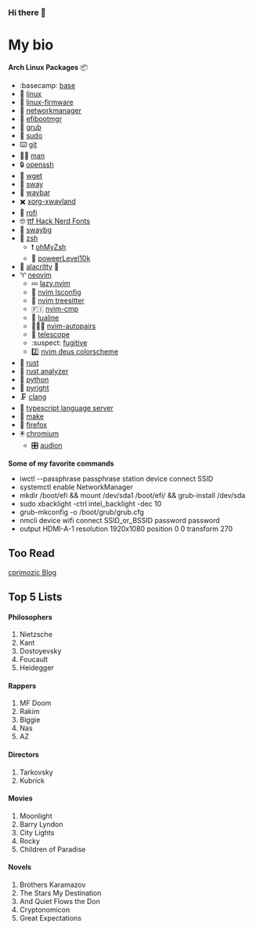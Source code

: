 ### Hi there 👋

# My bio 

**Arch Linux Packages** :package:

- :basecamp: [base](https://archlinux.org/packages/core/any/base/)
- :penguin: [linux](https://archlinux.org/packages/core/x86_64/linux/)
- :penguin: [linux-firmware](https://archlinux.org/packages/core/any/linux-firmware/)
- :signal_strength: [networkmanager](https://wiki.archlinux.org/title/NetworkManager)
- :boot: [efibootmgr](https://archlinux.org/packages/core/x86_64/efibootmgr/)
- :takeout_box: [grub](https://wiki.archlinux.org/title/GRUB)
- :superhero: [sudo](https://wiki.archlinux.org/title/sudo)
- :keyboard: [git](https://wiki.archlinux.org/title/git)
- :white_haired_man: [man](https://wiki.archlinux.org/title/man_page)
- :lock: [openssh](https://wiki.archlinux.org/title/OpenSSH)
- :fishing_pole_and_fish: [wget](https://wiki.archlinux.org/title/wget)
- :seedling: [sway](https://wiki.archlinux.org/title/sway)
- :chocolate_bar: [waybar](https://archlinux.org/packages/community/x86_64/waybar/)
- :heavy_multiplication_x: [xorg-xwayland](https://archlinux.org/packages/extra/x86_64/xorg-xwayland/)
- :rowboat: [rofi](https://wiki.archlinux.org/title/rofi)
- :nerd_face: [ttf Hack Nerd Fonts](https://archlinux.org/packages/community/any/ttf-hack-nerd/)
- 🌱 [swaybg](https://archlinux.org/packages/community/x86_64/swaybg/)
- :person_fencing: [zsh](https://wiki.archlinux.org/title/zsh)
  - :heavy_exclamation_mark: [ohMyZsh](https://github.com/ohmyzsh/ohmyzsh)
  - :electric_plug: [poweerLevel10k](https://github.com/romkatv/powerlevel10k)
- :shell: [alacritty](https://wiki.archlinux.org/title/Alacritty) :crab:
- :aries: [neovim]( https://wiki.archlinux.org/title/Neovim)
  - :zzz: [lazy.nvim](https://github.com/folke/lazy.nvim)
  - :construction_worker: [nvim lsconfig](https://github.com/neovim/nvim-lspconfig)
  - :evergreen_tree: [nvim treesitter](https://github.com/nvim-treesitter/nvim-treesitter)
  - :finland: [nvim-cmp](https://github.com/hrsh7th/nvim-cmp)
  - :shell: [lualine](https://github.com/nvim-lualine/lualine.nvim)
  - :people_holding_hands: [nvim-autopairs](https://github.com/windwp/nvim-autopairs)
  - :telescope: [telescope](https://github.com/nvim-telescope/telescope.nvim)
  - :suspect: [fugitive](https://github.com/tpope/vim-fugitive)
  - :two: [nvim deus colorscheme](theniceboy/nvim-deus)
- :crab: [rust](https://wiki.archlinux.org/title/rust)
- :crab: [rust analyzer](https://archlinux.org/packages/community/x86_64/rust-analyzer/)
- :snake: [python](https://wiki.archlinux.org/title/python)
- :snake: [pyright](https://archlinux.org/packages/community/any/pyright/)
- :clamp: [clang](https://wiki.archlinux.org/title/clang)
- :abacus: [typescript language server](https://archlinux.org/packages/community/any/typescript-language-server/)
- :petri_dish: [make](https://archlinux.org/packages/core/x86_64/make/)
- :fox_face: [firefox](https://wiki.archlinux.org/title/firefox)
- :trackball: [chromium](https://wiki.archlinux.org/title/chromium)
  - :control_knobs: [audion](https://chrome.google.com/webstore/detail/audion/cmhomipkklckpomafalojobppmmidlgl)


**Some of my favorite commands**

- iwctl --passphrase passphrase station device connect SSID
- systemctl enable NetworkManager
- mkdir /boot/efi && mount /dev/sda1 /boot/efi/ && grub-install /dev/sda
- sudo xbacklight -ctrl intel_backlight -dec 10
- grub-mkconfig -o /boot/grub/grub.cfg 
- nmcli device wifi connect SSID_or_BSSID password password
- output HDMI-A-1 resolution 1920x1080 position 0 0 transform 270 

## Too Read

[cprimozic Blog](https://cprimozic.net/blog/)

## Top 5 Lists

#### Philosophers
1. Nietzsche 
2. Kant
3. Dostoyevsky
4. Foucault 
5. Heidegger 

#### Rappers
1. MF Doom
2. Rakim
3. Biggie
4. Nas 
5. AZ

#### Directors
1. Tarkovsky
2. Kubrick

#### Movies
1. Moonlight
2. Barry Lyndon
3. City Lights
4. Rocky
5. Children of Paradise 

#### Novels
1. Brothers Karamazov 
2. The Stars My Destination
3. And Quiet Flows the Don
4. Cryptonomicon
5. Great Expectations 

